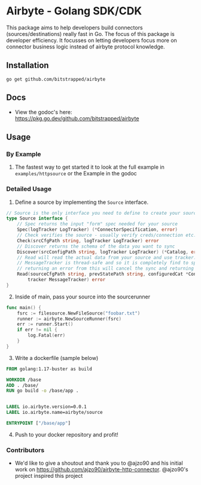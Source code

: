 # Airbyte - Golang SDK/CDK

This package aims to help developers build connectors (sources/destinations) really fast in Go. 
The focus of this package is developer efficiency. It focusses on letting developers focus more on connector business logic instead of airbyte protocol knowledge. 

## Installation 

```
go get github.com/bitstrapped/airbyte
```

## Docs

- View the godoc's here: https://pkg.go.dev/github.com/bitstrapped/airbyte


## Usage 

### By Example

1. The fastest way to get started it to look at the full example in `examples/httpsource` or the Example in the godoc


### Detailed Usage

1. Define a source by implementing the `Source` interface. 

```go
// Source is the only interface you need to define to create your source!
type Source interface {
	// Spec returns the input "form" spec needed for your source
	Spec(logTracker LogTracker) (*ConnectorSpecification, error)
	// Check verifies the source - usually verify creds/connection etc.
	Check(srcCfgPath string, logTracker LogTracker) error
	// Discover returns the schema of the data you want to sync
	Discover(srcConfigPath string, logTracker LogTracker) (*Catalog, error)
	// Read will read the actual data from your source and use tracker.Record(), tracker.State() and tracker.Log() to sync data with airbyte/destinations
	// MessageTracker is thread-safe and so it is completely find to spin off goroutines to sync your data (just don't forget your waitgroups :))
	// returning an error from this will cancel the sync and returning a nil from this will successfully end the sync
	Read(sourceCfgPath string, prevStatePath string, configuredCat *ConfiguredCatalog,
		tracker MessageTracker) error
}
```

2. Inside of main, pass your source into the sourcerunner

```go
func main() {
	fsrc := filesource.NewFileSource("foobar.txt")
	runner := airbyte.NewSourceRunner(fsrc)
	err := runner.Start()
	if err != nil {
		log.Fatal(err)
	}
}
```


3. Write a dockerfile (sample below)

```dockerfile
FROM golang:1.17-buster as build

WORKDIR /base
ADD . /base/
RUN go build -o /base/app .


LABEL io.airbyte.version=0.0.1
LABEL io.airbyte.name=airbyte/source

ENTRYPOINT ["/base/app"]
```

4. Push to your docker repository and profit! 

### Contributors 

- We'd like to give a shoutout and thank you to @ajzo90 and his initial work on https://github.com/ajzo90/airbyte-http-connector. @ajzo90's project inspired this project
